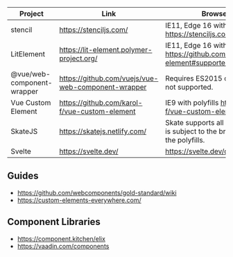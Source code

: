 Project | Link | Browser Compatibility
--------|------|----------------------
stencil | https://stenciljs.com/ | IE11, Edge 16 with polyfills - https://stenciljs.com/docs/browser-support
LitElement | https://lit-element.polymer-project.org/ | IE11, Edge 16 with polyfills - https://github.com/polymer/lit-element#supported-browsers
@vue/web-component-wrapper | https://github.com/vuejs/vue-web-component-wrapper | Requires ES2015 classes. IE11 and below not supported.
Vue Custom Element | https://github.com/karol-f/vue-custom-element | IE9 with polyfills https://github.com/karol-f/vue-custom-element#browser-support
SkateJS | https://skatejs.netlify.com/ | Skate supports all evergreens and IE11, and is subject to the browser support matrix of the polyfills.
Svelte | https://svelte.dev/ | https://svelte.dev/docs#Custom_element_API


## Guides
* https://github.com/webcomponents/gold-standard/wiki
* https://custom-elements-everywhere.com/

## Component Libraries

* https://component.kitchen/elix
* https://vaadin.com/components
